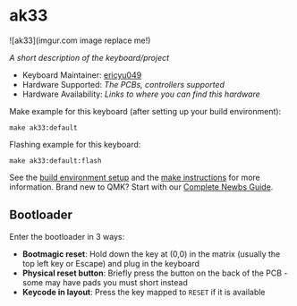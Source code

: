 # ak33

![ak33](imgur.com image replace me!)

*A short description of the keyboard/project*

* Keyboard Maintainer: [ericyu049](https://github.com/ericyu049)
* Hardware Supported: *The PCBs, controllers supported*
* Hardware Availability: *Links to where you can find this hardware*

Make example for this keyboard (after setting up your build environment):

    make ak33:default

Flashing example for this keyboard:

    make ak33:default:flash

See the [build environment setup](https://docs.qmk.fm/#/getting_started_build_tools) and the [make instructions](https://docs.qmk.fm/#/getting_started_make_guide) for more information. Brand new to QMK? Start with our [Complete Newbs Guide](https://docs.qmk.fm/#/newbs).

## Bootloader

Enter the bootloader in 3 ways:

* **Bootmagic reset**: Hold down the key at (0,0) in the matrix (usually the top left key or Escape) and plug in the keyboard
* **Physical reset button**: Briefly press the button on the back of the PCB - some may have pads you must short instead
* **Keycode in layout**: Press the key mapped to `RESET` if it is available

